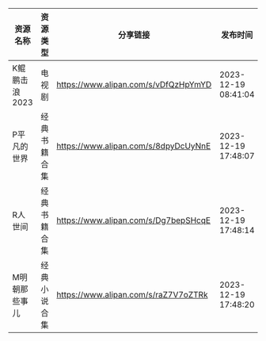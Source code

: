 | 资源名称      | 资源类型   | 分享链接                                 | 发布时间                |
| --------- | ------ | ------------------------------------ | ------------------- |
| K鲲鹏击浪2023 | 电视剧    | https://www.alipan.com/s/vDfQzHpYmYD | 2023-12-19 08:41:04 |
| P平凡的世界    | 经典书籍合集 | https://www.alipan.com/s/8dpyDcUyNnE | 2023-12-19 17:48:07 |
| R人世间      | 经典书籍合集 | https://www.alipan.com/s/Dg7bepSHcqE | 2023-12-19 17:48:14 |
| M明朝那些事儿   | 经典小说合集 | https://www.alipan.com/s/raZ7V7oZTRk | 2023-12-19 17:48:20 |
